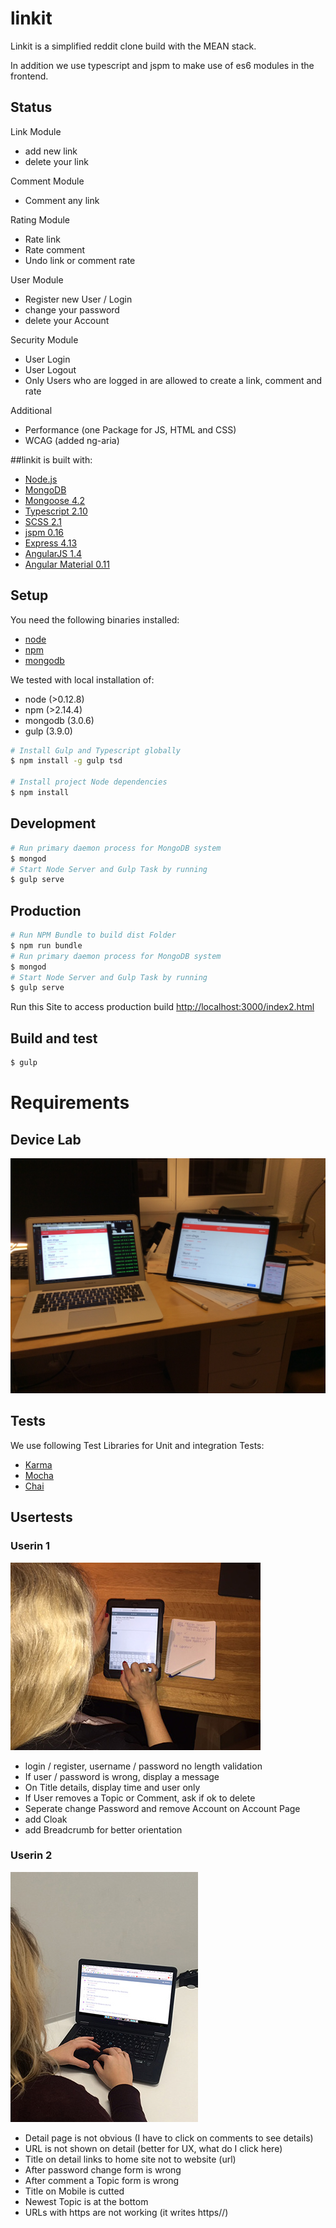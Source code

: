 # linkit
Linkit is a simplified reddit clone build with the MEAN stack.

In addition we use typescript and jspm to make use of es6 modules in the frontend.

## Status
Link Module
- add new link
- delete your link

Comment Module
- Comment any link

Rating Module
- Rate link
- Rate comment
- Undo link or comment rate

User Module
- Register new User / Login
- change your password
- delete your Account

Security Module
- User Login
- User Logout
- Only Users who are logged in are allowed to create a link, comment and rate

Additional
- Performance (one Package for JS, HTML and CSS)
- WCAG (added ng-aria)

##linkit is built with:
 * [Node.js](http://www.nodejs.org/)
 * [MongoDB](http://www.mongodb.org/)
 * [Mongoose 4.2](http://mongoosejs.com/)
 * [Typescript 2.10](http://www.typescriptlang.org/)
 * [SCSS 2.1](http://sass-lang.com/)
 * [jspm 0.16](http://jspm.io/)
 * [Express 4.13](http://expressjs.com/)
 * [AngularJS 1.4](http://angularjs.org/)
 * [Angular Material 0.11](https://material.angularjs.org)


## Setup
You need the following binaries installed:
- [node](https://nodejs.org/)
- [npm](https://www.npmjs.com/)
- [mongodb](https://docs.mongodb.org/manual/tutorial/install-mongodb-on-os-x/)

We tested with local installation of:
- node (>0.12.8)
- npm (>2.14.4)
- mongodb (3.0.6)
- gulp (3.9.0)

```sh
# Install Gulp and Typescript globally
$ npm install -g gulp tsd

# Install project Node dependencies
$ npm install
```

## Development
```sh
# Run primary daemon process for MongoDB system
$ mongod
# Start Node Server and Gulp Task by running
$ gulp serve
```

## Production
```sh
# Run NPM Bundle to build dist Folder
$ npm run bundle
# Run primary daemon process for MongoDB system
$ mongod
# Start Node Server and Gulp Task by running
$ gulp serve
```
Run this Site to access production build [http://localhost:3000/index2.html](http://localhost:3000/index2.html)

## Build and test
```sh
$ gulp
```

# Requirements
## Device Lab
![User Image](images/devicelab.jpg)

## Tests
We use following Test Libraries for Unit and integration Tests:
* [Karma](http://karma-runner.github.io/0.13/index.html)
* [Mocha](http://mochajs.org/)
* [Chai](http://chaijs.com/)

## Usertests
### Userin 1
![User Image](images/userin1.jpg)
- login / register, username / password no length validation
- If user / password is wrong, display a message
- On Title details, display time and user only
- If User removes a Topic or Comment, ask if ok to delete
- Seperate change Password and remove Account on Account Page
- add Cloak
- add Breadcrumb for better orientation

### Userin 2
![User Image](images/userin2.jpg)
- Detail page is not obvious (I have to click on comments to see details)
- URL is not shown on detail (better for UX, what do I click here)
- Title on detail links to home site not to website (url)
- After password change form is wrong
- After comment a Topic form is wrong
- Title on Mobile is cutted
- Newest Topic is at the bottom
- URLs with https are not working (it writes https//)

